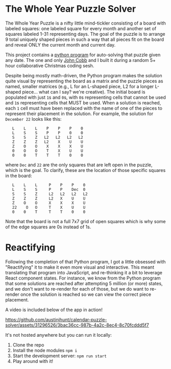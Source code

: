 # The Whole Year Puzzle Solver

The Whole Year Puzzle is a nifty little mind-tickler consisting of a board with labeled squares: one labeled square for every month and another set of squares labeled 1-31 representing days. The goal of the puzzle is to arrange 9 total uniquely shaped pieces in such a way that all pieces fit on the board and reveal ONLY the current month and current day.

This project contains a [python program](daypuzzle.py) for auto-solving that puzzle given any date. The one and only [John Cobb](https://github.com/johndcobb) and I built it during a random 5+ hour collaborative Christmas coding sesh.

Despite being mostly math-driven, the Python program makes the solution quite visual by representing the board as a matrix and the puzzle pieces as named, smaller matrices (e.g., L for an L-shaped piece, L2 for a longer L-shaped piece... what can I say? we're creative). The initial board is populated with just `1`s and `0`s, with `0`s representing cells that cannot be used and `1`s representing cells that MUST be used. When a solution is reached, each `1` cell must have been replaced with the name of one of the pieces to represent their placement in the solution.
For example, the solution for `December 22` looks like this:

```
   L    L    L    P    P    P    0
   L    S    S    P    P    0    0
   S    S    Z   L2   L2   L2   L2
   Z    Z    Z   L2    X    U    U
   Z    O    O    X    X    X    U
   0    O    O    T    X    U    U
   0    0    T    T    T    0    0
```

where `Dec` and `22` are the only squares that are left open in the puzzle, which is the goal. To clarify, these are the location of those specific squares in the board:

```
   L    L    L     P    P    P    0
   L    S    S     P    P    Dec  0
   S    S    Z     L2   L2   L2   L2
   Z    Z    Z     L2   X    U    U
   Z    O    O     X    X    X    U
   22    O   O     T    X    U    U
   0    0    T     T    T    0    0
```

Note that the board is not a full 7x7 grid of open squares which is why some of the edge squares are 0s instead of 1s.

# Reactifying

Following the completion of that Python program, I got a little obsessed with "Reactifying" it to make it even more visual and interactive. This meant translating that program into JavaScript, and re-thinking it a bit to leverage React component states. For instance, we know from the Python program that some solutions are reached after attempting 5 million (or more) states, and we don't want to re-render for each of those, but we do want to re-render once the solution is reached so we can view the correct piece placement.

A video is included below of the app in action!

 

https://github.com/austinjhunt/calendar-puzzle-solver/assets/31296526/3bac36cc-987b-4a2c-8ec4-8c70fcddd5f7



It's not hosted anywhere but you can run it locally:

1. Clone the repo
2. Install the node modules `npm i`
3. Start the development server: `npm run start`
4. Play around with it!
